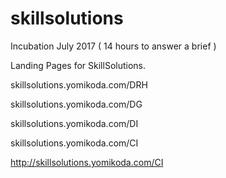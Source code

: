 # skillsolutions
Incubation July 2017
( 14 hours to answer a brief )

Landing Pages for SkillSolutions.

skillsolutions.yomikoda.com/DRH

skillsolutions.yomikoda.com/DG

skillsolutions.yomikoda.com/DI

skillsolutions.yomikoda.com/CI

http://skillsolutions.yomikoda.com/CI
